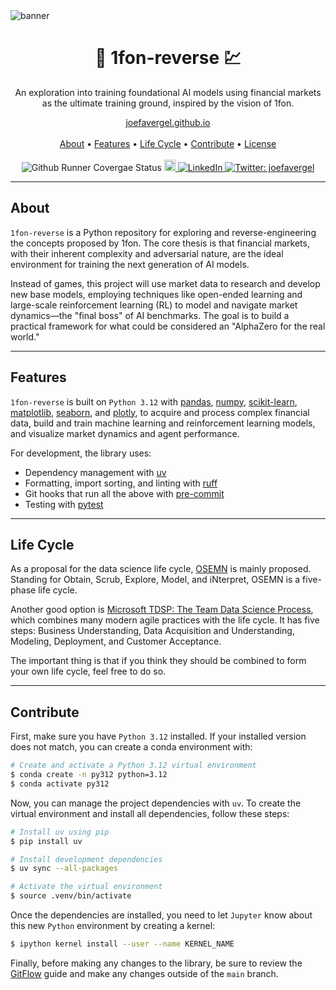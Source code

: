 <img heigth="8" src="https://i.imgur.com/YPrwggD.png" alt="banner">

<h1 align="center">🧠 1fon-reverse 💹</h1>

<p align="center">An exploration into training foundational AI models using financial markets as the ultimate training ground, inspired by the vision of 1fon.</p>

<p align="center">
  <a href="https://joefavergel.github.io/">joefavergel.github.io</a>
  <br> <br>
  <a href="#about">About</a> •
  <a href="#features">Features</a> •
  <a href="#life-cycle">Life Cycle</a> •
  <a href="#contribute">Contribute</a> •
  <a href="#license">License</a>
  <br> <br>
  <a target="_blank">
    <img src="https://github.com/QData/TextAttack/workflows/Github%20PyTest/badge.svg" alt="Github Runner Covergae Status">
  </a>
  <a href="https://img.shields.io/badge/version-0.0.1-blue.svg?cacheSeconds=2592000">
    <img src="https://img.shields.io/badge/version-0.0.1-blue.svg?cacheSeconds=2592000" alt="Version" height="18">
  </a>
  <a href="https://www.linkedin.com/in/joseph-fabricio-vergel-becerra/" target="_blank">
    <img src="https://img.shields.io/badge/linkedin-%230077B5.svg?style=for-the-badge&logo=linkedin&logoColor=white" alt="LinkedIn">
  </a>
  <a href="https://twitter.com/joefavergel" target="_blank">
    <img alt="Twitter: joefavergel" src="https://img.shields.io/twitter/follow/joefavergel.svg?style=social"/>
  </a>
</p>


---

## About

`1fon-reverse` is a Python repository for exploring and reverse-engineering the concepts proposed by 1fon. The core thesis is that financial markets, with their inherent complexity and adversarial nature, are the ideal environment for training the next generation of AI models.

Instead of games, this project will use market data to research and develop new base models, employing techniques like open-ended learning and large-scale reinforcement learning (RL) to model and navigate market dynamics—the "final boss" of AI benchmarks. The goal is to build a practical framework for what could be considered an "AlphaZero for the real world."


---

## Features

`1fon-reverse` is built on `Python 3.12` with [pandas](https://pandas.pydata.org/), [numpy](https://numpy.org/), [scikit-learn](https://scikit-learn.org/stable/), [matplotlib](https://matplotlib.org/), [seaborn](https://seaborn.pydata.org/), and [plotly](https://plotly.com/python/), to acquire and process complex financial data, build and train machine learning and reinforcement learning models, and visualize market dynamics and agent performance.

For development, the library uses:

- Dependency management with [uv](https://docs.astral.sh/uv/)
- Formatting, import sorting, and linting with [ruff](https://docs.astral.sh/ruff/)
- Git hooks that run all the above with [pre-commit](https://pre-commit.com/)
- Testing with [pytest](https://docs.pytest.org/en/latest/)


---

## Life Cycle

As a proposal for the data science life cycle, [OSEMN](https://towardsdatascience.com/5-steps-of-a-data-science-project-lifecycle-26c50372b492) is mainly proposed. Standing for Obtain, Scrub, Explore, Model, and iNterpret, OSEMN is a five-phase life cycle.

Another good option is [Microsoft TDSP: The Team Data Science Process](https://learn.microsoft.com/en-us/azure/architecture/data-science-process/overview), which combines many modern agile practices with the life cycle. It has five steps: Business Understanding, Data Acquisition and Understanding, Modeling, Deployment, and Customer Acceptance.

The important thing is that if you think they should be combined to form your own life cycle, feel free to do so.


---

## Contribute

First, make sure you have `Python 3.12` installed. If your installed version does not match, you can create a conda environment with:

```sh
# Create and activate a Python 3.12 virtual environment
$ conda create -n py312 python=3.12
$ conda activate py312
```

Now, you can manage the project dependencies with `uv`. To create the virtual environment and install all dependencies, follow these steps:

```sh
# Install uv using pip
$ pip install uv

# Install development dependencies
$ uv sync --all-packages

# Activate the virtual environment
$ source .venv/bin/activate
```

Once the dependencies are installed, you need to let `Jupyter` know about this new `Python` environment by creating a kernel:

```sh
$ ipython kernel install --user --name KERNEL_NAME
```

Finally, before making any changes to the library, be sure to review the [GitFlow](https://www.atlassian.com/git/tutorials/comparing-workflows/gitflow-workflow) guide and make any changes outside of the `main` branch.
